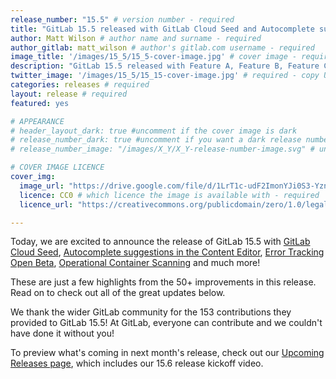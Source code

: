 ```yaml
---
release_number: "15.5" # version number - required
title: "GitLab 15.5 released with GitLab Cloud Seed and Autocomplete suggestions" # short title (no longer than 62 characters) - required
author: Matt Wilson # author name and surname - required
author_gitlab: matt_wilson # author's gitlab.com username - required
image_title: '/images/15_5/15_5-cover-image.jpg' # cover image - required
description: "GitLab 15.5 released with Feature A, Feature B, Feature C, Feature D and much more!" # short description - required
twitter_image: '/images/15_5/15_15-cover-image.jpg' # required - copy URL from image title section above
categories: releases # required
layout: release # required
featured: yes

# APPEARANCE
# header_layout_dark: true #uncomment if the cover image is dark
# release_number_dark: true #uncomment if you want a dark release number
# release_number_image: "/images/X_Y/X_Y-release-number-image.svg" # uncomment if you want a svg image to replace the release number that normally overlays the background image

# COVER IMAGE LICENCE
cover_img:
  image_url: "https://drive.google.com/file/d/1LrT1c-udF2ImonYJi0S3-YznQnsvaGIC/view?usp=sharing" # required - Matt Wilson took this picture personally
  licence: CC0 # which licence the image is available with - required
  licence_url: "https://creativecommons.org/publicdomain/zero/1.0/legalcode" # required

---
```


<!--
This is the release blog post file. Add here the introduction only.
All remaining content goes into data/release-posts/.

**Use the merge request template "Release-Post", and please set the calendar due
date for each stage (general contributions, review).**

Read through the Release Posts Handbook for more information:
https://about.gitlab.com/handbook/marketing/blog/release-posts/#introduction
-->

Today, we are excited to announce the release of GitLab 15.5 with [GitLab Cloud Seed](#deploy-apps-to-google-cloud-with-gitlab-cloud-seed), [Autocomplete suggestions in the Content Editor](#autocomplete-suggestions-in-the-content-editor), [Error Tracking Open Beta](#error-tracking-open-beta), [Operational Container Scanning](#operational-container-scanning) and much more!

These are just a few highlights from the 50+ improvements in this release. Read on to check out all of the great updates below.

We thank the wider GitLab community for the 153 contributions they provided to GitLab 15.5! At GitLab, everyone can contribute and we couldn't have done it without you!

To preview what's coming in next month's release, check out our [Upcoming Releases page](/direction/kickoff/), which includes our 15.6 release kickoff video.
